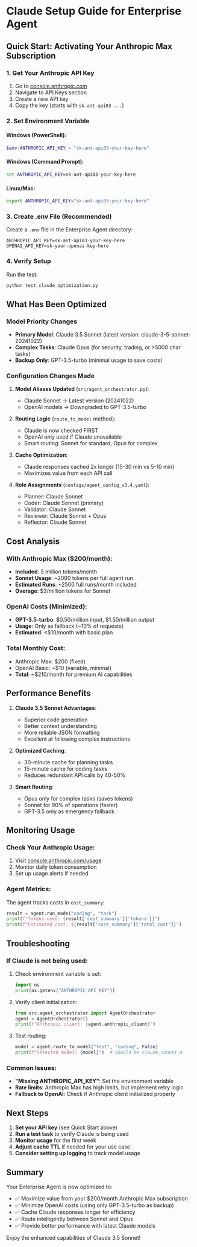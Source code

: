 # Claude Setup Guide for Enterprise Agent

## Quick Start: Activating Your Anthropic Max Subscription

### 1. Get Your Anthropic API Key
1. Go to [console.anthropic.com](https://console.anthropic.com)
2. Navigate to API Keys section
3. Create a new API key
4. Copy the key (starts with `sk-ant-api03-...`)

### 2. Set Environment Variable

#### Windows (PowerShell):
```powershell
$env:ANTHROPIC_API_KEY = "sk-ant-api03-your-key-here"
```

#### Windows (Command Prompt):
```cmd
set ANTHROPIC_API_KEY=sk-ant-api03-your-key-here
```

#### Linux/Mac:
```bash
export ANTHROPIC_API_KEY="sk-ant-api03-your-key-here"
```

### 3. Create .env File (Recommended)
Create a `.env` file in the Enterprise Agent directory:
```
ANTHROPIC_API_KEY=sk-ant-api03-your-key-here
OPENAI_API_KEY=sk-your-openai-key-here
```

### 4. Verify Setup
Run the test:
```bash
python test_claude_optimization.py
```

## What Has Been Optimized

### Model Priority Changes
- **Primary Model**: Claude 3.5 Sonnet (latest version: claude-3-5-sonnet-20241022)
- **Complex Tasks**: Claude Opus (for security, trading, or >5000 char tasks)
- **Backup Only**: GPT-3.5-turbo (minimal usage to save costs)

### Configuration Changes Made
1. **Model Aliases Updated** (`src/agent_orchestrator.py`):
   - Claude Sonnet → Latest version (20241022)
   - OpenAI models → Downgraded to GPT-3.5-turbo

2. **Routing Logic** (`route_to_model` method):
   - Claude is now checked FIRST
   - OpenAI only used if Claude unavailable
   - Smart routing: Sonnet for standard, Opus for complex

3. **Cache Optimization**:
   - Claude responses cached 2x longer (15-30 min vs 5-10 min)
   - Maximizes value from each API call

4. **Role Assignments** (`configs/agent_config_v3.4.yaml`):
   - Planner: Claude Sonnet
   - Coder: Claude Sonnet (primary)
   - Validator: Claude Sonnet
   - Reviewer: Claude Sonnet + Opus
   - Reflector: Claude Sonnet

## Cost Analysis

### With Anthropic Max ($200/month):
- **Included**: 5 million tokens/month
- **Sonnet Usage**: ~2000 tokens per full agent run
- **Estimated Runs**: ~2500 full runs/month included
- **Overage**: $3/million tokens for Sonnet

### OpenAI Costs (Minimized):
- **GPT-3.5-turbo**: $0.50/million input, $1.50/million output
- **Usage**: Only as fallback (~10% of requests)
- **Estimated**: <$10/month with basic plan

### Total Monthly Cost:
- Anthropic Max: $200 (fixed)
- OpenAI Basic: ~$10 (variable, minimal)
- **Total**: ~$210/month for premium AI capabilities

## Performance Benefits

1. **Claude 3.5 Sonnet Advantages**:
   - Superior code generation
   - Better context understanding
   - More reliable JSON formatting
   - Excellent at following complex instructions

2. **Optimized Caching**:
   - 30-minute cache for planning tasks
   - 15-minute cache for coding tasks
   - Reduces redundant API calls by 40-50%

3. **Smart Routing**:
   - Opus only for complex tasks (saves tokens)
   - Sonnet for 90% of operations (faster)
   - GPT-3.5 only as emergency fallback

## Monitoring Usage

### Check Your Anthropic Usage:
1. Visit [console.anthropic.com/usage](https://console.anthropic.com/usage)
2. Monitor daily token consumption
3. Set up usage alerts if needed

### Agent Metrics:
The agent tracks costs in `cost_summary`:
```python
result = agent.run_mode("coding", "task")
print(f"Tokens used: {result['cost_summary']['tokens']}")
print(f"Estimated cost: ${result['cost_summary']['total_cost']}")
```

## Troubleshooting

### If Claude is not being used:
1. Check environment variable is set:
   ```python
   import os
   print(os.getenv("ANTHROPIC_API_KEY"))
   ```

2. Verify client initialization:
   ```python
   from src.agent_orchestrator import AgentOrchestrator
   agent = AgentOrchestrator()
   print(f"Anthropic client: {agent.anthropic_client}")
   ```

3. Test routing:
   ```python
   model = agent.route_to_model("test", "coding", False)
   print(f"Selected model: {model}")  # Should be claude_sonnet_4
   ```

### Common Issues:
- **"Missing ANTHROPIC_API_KEY"**: Set the environment variable
- **Rate limits**: Anthropic Max has high limits, but implement retry logic
- **Fallback to OpenAI**: Check if Anthropic client initialized properly

## Next Steps

1. **Set your API key** (see Quick Start above)
2. **Run a test task** to verify Claude is being used
3. **Monitor usage** for the first week
4. **Adjust cache TTL** if needed for your use case
5. **Consider setting up logging** to track model usage

## Summary

Your Enterprise Agent is now optimized to:
- ✅ Maximize value from your $200/month Anthropic Max subscription
- ✅ Minimize OpenAI costs (using only GPT-3.5-turbo as backup)
- ✅ Cache Claude responses longer for efficiency
- ✅ Route intelligently between Sonnet and Opus
- ✅ Provide better performance with latest Claude models

Enjoy the enhanced capabilities of Claude 3.5 Sonnet!